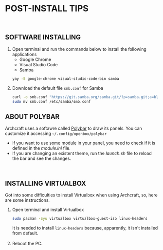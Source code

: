 # POST-INSTALL TIPS
<br>

## SOFTWARE INSTALLING

1. Open terminal and run the commands below to install the following applications
   * Google Chrome
   * Visual Studio Code
   * Samba
   ```zsh
   yay -S google-chrome visual-studio-code-bin samba
   ```
1. Download the default file `smb.conf` for Samba
   ```zsh
   curl -o smb.conf "https://git.samba.org/samba.git/?p=samba.git;a=blob_plain;f=examples/smb.conf.default;hb=HEAD"
   sudo mv smb.conf /etc/samba/smb.conf
   ```

## ABOUT POLYBAR
Archcraft uses a softawre called [Polybar](https://github.com/polybar/polybar) to draw its panels. You can customize it accessing `~/.config/openbox/polybar`

* If you want to use some module in your panel, you need to check if it is defined in the *module.ini* file.
* If you are changing an existent theme, run the *launch.sh* file to reload the bar and see the changes.

<br>

## INSTALLING VIRTUALBOX

Got into some difficulties to install Virtualbox when using Archcraft, so, here are some instructions.

1. Open terminal and install Virtualbox
   ```zsh
   sudo pacman -Syu virtualbox virtualbox-guest-iso linux-headers
   ```
   It is needed to install `linux-headers` because, apparently, it isn't installed from default.
   <br><br>
2. Reboot the PC.


